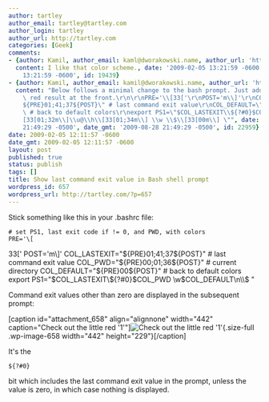 ```yaml
---
author: tartley
author_email: tartley@tartley.com
author_login: tartley
author_url: http://tartley.com
categories: [Geek]
comments:
- {author: Kamil, author_email: kaml@dworakowski.name, author_url: 'http://blog.kamil.dworakowski.name',
  content: I like that color scheme., date: '2009-02-05 13:21:59 -0600', date_gmt: '2009-02-05
    13:21:59 -0600', id: 19439}
- {author: Kamil, author_email: kamil@dworakowski.name, author_url: 'http://kamil.dworakowski.name',
  content: "Below follows a minimal change to the bash prompt. Just add the conditional\
    \ red result at the front.\r\n\r\nPRE='\\[33['\r\nPOST='m\\]'\r\nCOL_LASTEXIT=\"\
    ${PRE}01;41;37${POST}\" # last command exit value\r\nCOL_DEFAULT=\"${PRE}00${POST}\"\
    \ # back to default colors\r\nexport PS1=\"$COL_LASTEXIT\\${?#0}$COL_DEFAULT\\\
    [33[01;32m\\]\\u@\\h\\[33[01;34m\\] \\w \\$\\[33[00m\\] \"", date: '2009-08-28
    21:49:29 -0500', date_gmt: '2009-08-28 21:49:29 -0500', id: 22959}
date: 2009-02-05 12:11:57 -0600
date_gmt: 2009-02-05 12:11:57 -0600
layout: post
published: true
status: publish
tags: []
title: Show last command exit value in Bash shell prompt
wordpress_id: 657
wordpress_url: http://tartley.com/?p=657
---
```


Stick something like this in your .bashrc file:

``` {lang="bash"}
# set PS1, last exit code if != 0, and PWD, with colors
PRE='\[
```

33\[' POST='m\\\]' COL\_LASTEXIT="\${PRE}01;41;37\${POST}" \# last
command exit value COL\_PWD="\${PRE}00;01;36\${POST}" \# current
directory COL\_DEFAULT="\${PRE}00\${POST}" \# back to default colors
export PS1="\$COL\_LASTEXIT\\\${?\#0}\$COL\_PWD
\\w\$COL\_DEFAULT\\n\\\\\$ "

Command exit values other than zero are displayed in the subsequent
prompt:

\[caption id="attachment\_658" align="alignnone" width="442"
caption="Check out the little red '1'"\]![Check out the little red
'1'](http://tartley.com/wp-content/uploads/2009/02/last-exit-value.png "last-exit-value"){.size-full
.wp-image-658 width="442" height="229"}\[/caption\]

It's the

    ${?#0}

bit which includes the last command exit value in the prompt, unless the
value is zero, in which case nothing is displayed.
